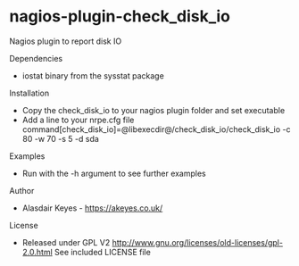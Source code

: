 # nagios-plugin-check_disk_io
Nagios plugin to report disk IO


Dependencies
- iostat binary from the sysstat package


Installation
- Copy the check_disk_io to your nagios plugin folder and set executable
- Add a line to your nrpe.cfg file
command[check_disk_io]=@libexecdir@/check_disk_io/check_disk_io -c 80 -w 70 -s 5 -d sda

Examples
- Run with the -h argument to see further examples

Author
- Alasdair Keyes - https://akeyes.co.uk/


License
- Released under GPL V2 
  http://www.gnu.org/licenses/old-licenses/gpl-2.0.html
  See included LICENSE file
